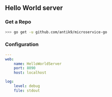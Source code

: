 ## Hello World server

### Get a Repo
```bash
>>> go get -u github.com/antik9/microservice-go
```

### Configuration

```yaml
---
web:
    name: HelloWorldServer
    port: 8090
    host: localhost

log:
    level: debug
    file: stdout
```
